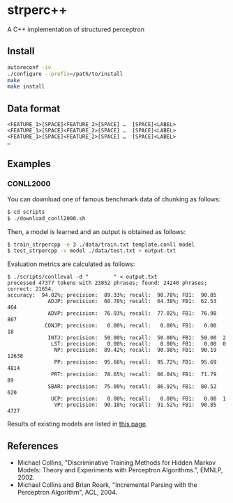 # strperc++
A C++ implementation of structured perceptron

## Install
```sh
autoreconf -iv
./configure --prefix=/path/to/install
make
make install
```

## Data format
```
<FEATURE_1>[SPACE]<FEATURE_2>[SPACE] …  [SPACE]<LABEL>
<FEATURE_1>[SPACE]<FEATURE_2>[SPACE] …  [SPACE]<LABEL>
<FEATURE_1>[SPACE]<FEATURE_2>[SPACE] …  [SPACE]<LABEL>
…

```

## Examples
### CONLL2000
You can download one of famous benchmark data of chunking as follows:
```sh
$ cd scripts
$ ./download_conll2000.sh
```

Then, a model is learned and an output is obtained as follows:
```sh
$ train_strpercpp -e 3 ./data/train.txt template.conll model
$ test_strpercpp -v model ./data/test.txt > output.txt
```

Evaluation metrics are calculated as follows:

```
$ ./scripts/conlleval -d "        " < output.txt
processed 47377 tokens with 23852 phrases; found: 24240 phrases; correct: 21654.
accuracy:  94.02%; precision:  89.33%; recall:  90.78%; FB1:  90.05
             ADJP: precision:  60.78%; recall:  64.38%; FB1:  62.53  464
             ADVP: precision:  76.93%; recall:  77.02%; FB1:  76.98  867
            CONJP: precision:   0.00%; recall:   0.00%; FB1:   0.00  18
             INTJ: precision:  50.00%; recall:  50.00%; FB1:  50.00  2
              LST: precision:   0.00%; recall:   0.00%; FB1:   0.00  0
               NP: precision:  89.42%; recall:  90.98%; FB1:  90.19  12638
               PP: precision:  95.66%; recall:  95.72%; FB1:  95.69  4814
              PRT: precision:  78.65%; recall:  66.04%; FB1:  71.79  89
             SBAR: precision:  75.00%; recall:  86.92%; FB1:  80.52  620
              UCP: precision:   0.00%; recall:   0.00%; FB1:   0.00  1
               VP: precision:  90.18%; recall:  91.52%; FB1:  90.85  4727
```

Results of existing models are listed in [this page](https://www.clips.uantwerpen.be/conll2000/chunking/).

## References
- Michael Collins, "Discriminative Training Methods
for Hidden Markov Models: Theory and Experiments
with Perceptron Algorithms.", EMNLP, 2002.
- Michael Collins and Brian Roark, "Incremental Parsing with the Perceptron Algorithm", ACL, 2004.
